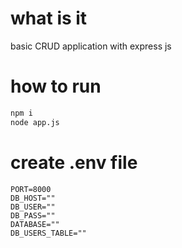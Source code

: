 # what is it
basic CRUD application with express js

# how to run
```bash
npm i
node app.js
```

# create .env file
```
PORT=8000
DB_HOST=""
DB_USER=""
DB_PASS=""
DATABASE=""
DB_USERS_TABLE=""
```